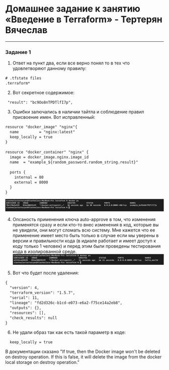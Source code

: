 # Домашнее задание к занятию «Введение в Terraform» - Тертерян Вячеслав

---

### Задание 1

1. Ответ на пункт два, если все верно понял то в тех что удовлетворяют данному правилу:
```
# .tfstate files
.terraform*
```  

2. Вот секретное содержимое:
```
 "result": "bc9Oo8nTPDTlfI7p",
```  

3. Ошибки залючались в наличии тайтла и соблюдение правил присвоение имен. Вот исправленный:
```
resource "docker_image" "nginx"{
  name         = "nginx:latest"
  keep_locally = true
}

resource "docker_container" "nginx" {
  image = docker_image.nginx.image_id
  name  = "example_${random_password.random_string.result}"

  ports {
    internal = 80
    external = 8000
  }
}
```  
![alt text](https://github.com/Marsianec/homework18-1/blob/main/img/1.png)  

4. Опсаность применения ключа auto-approve в том, что изменения применятся сразу и если кто-то внес изменения в код, которые вы не увидели, они могут сломать всю систему. Мне кажется что ее применение имеет место быть только в случае если мы уверены в версии и правильности кода (в идиале работает и имеет доступ к коду только 1 человек) и перед этим были проведены тестирования кода в изолированной среде.  
![alt text](https://github.com/Marsianec/homework18-1/blob/main/img/2.png)  

5. Вот что будет после удаления:
```
{
  "version": 4,
  "terraform_version": "1.5.7",
  "serial": 11,
  "lineage": "fd2d326c-b1cd-e073-e6a2-f75ce14a2eb8",
  "outputs": {},
  "resources": [],
  "check_results": null
}
```  

6. Не удали образ так как есть такой параметр в коде:
```
  keep_locally = true
```  
В документации сказано "If true, then the Docker image won't be deleted on destroy operation. If this is false, it will delete the image from the docker local storage on destroy operation."